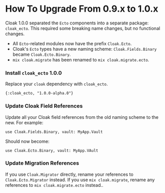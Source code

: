 # How To Upgrade From 0.9.x to 1.0.x

Cloak 1.0.0 separated the `Ecto` components into a separate package:
`cloak_ecto`. This required some breaking name changes, but no functional
changes.

- All `Ecto`-related modules now have the prefix `Cloak.Ecto`.
- Cloak's `Ecto` types have a new naming scheme: `Cloak.Fields.Binary` became
  `Cloak.Ecto.Binary`.
- `mix cloak.migrate` has been renamed to `mix cloak.migrate.ecto`.

### Install `cloak_ecto` 1.0.0

Replace your `cloak` dependency with `cloak_ecto`.

    {:cloak_ecto, "1.0.0-alpha.0"}

### Update Cloak Field References

Update all your Cloak field references from the old naming scheme to the new.
For example:

    use Cloak.Fields.Binary, vault: MyApp.Vault

Should now become:

    use Cloak.Ecto.Binary, vault: MyApp.VAult

### Update Migration References

If you use `Cloak.Migrator` directly, rename your references to
`Cloak.Ecto.Migrator` instead. If you use `mix cloak.migrate`, rename any
references to `mix cloak.migrate.ecto` instead..
